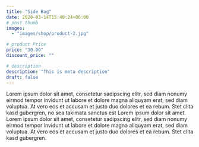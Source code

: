 ```yaml
---
title: "Side Bag"
date: 2020-03-14T15:40:24+06:00
# post thumb
images:
  - "images/shop/product-2.jpg"

# product Price
price: "30.00"
discount_price: ""

# description
description: "This is meta description"
draft: false
---
```


Lorem ipsum dolor sit amet, consetetur sadipscing elitr, sed diam nonumy eirmod tempor invidunt ut labore et dolore magna aliquyam erat, sed diam voluptua. At vero eos et accusam et justo duo dolores et ea rebum. Stet clita kasd gubergren, no sea takimata sanctus est Lorem ipsum dolor sit amet. Lorem ipsum dolor sit amet, consetetur sadipscing elitr, sed diam nonumy eirmod tempor invidunt ut labore et dolore magna aliquyam erat, sed diam voluptua. At vero eos et accusam et justo duo dolores et ea rebum. Stet clita kasd gubergren.
